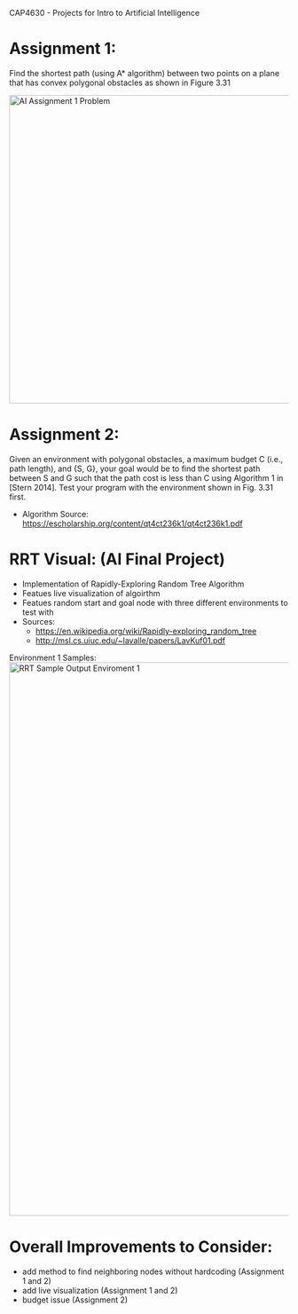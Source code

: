 CAP4630 - Projects for Intro to Artificial Intelligence

# Assignment 1: 
Find the shortest path (using A* algorithm) between two points on a plane that has convex polygonal obstacles as shown in Figure 3.31

<img width="556" alt="AI Assignment 1 Problem" src="https://user-images.githubusercontent.com/34103060/116801263-25de9700-aad6-11eb-975b-ea0902356b7a.png">


# Assignment 2: 
Given an environment with polygonal obstacles, a maximum budget C (i.e., path length), and {S, G}, your goal would be to find the shortest path between S and G such that the path cost is less than C using Algorithm 1 in [Stern 2014].
Test your program with the environment shown in Fig. 3.31 first.

  - Algorithm Source: https://escholarship.org/content/qt4ct236k1/qt4ct236k1.pdf
  
# RRT Visual: (AI Final Project)
  - Implementation of Rapidly-Exploring Random Tree Algorithm
  - Featues live visualization of algoirthm
  - Featues random start and goal node with three different environments to test with
  - Sources: 
    - https://en.wikipedia.org/wiki/Rapidly-exploring_random_tree
    - http://msl.cs.uiuc.edu/~lavalle/papers/LavKuf01.pdf

Environment 1 Samples:
<img width="998" alt="RRT Sample Output Enviroment 1" src="https://user-images.githubusercontent.com/34103060/116826483-363c5380-ab62-11eb-8f99-604cbdbdac68.png">


# Overall Improvements to Consider: 
  - add method to find neighboring nodes without hardcoding (Assignment 1 and 2)
  - add live visualization (Assignment 1 and 2)
  - budget issue (Assignment 2)
